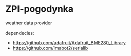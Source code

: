 # ZPI-pogodynka
weather data provider

dependecies:

* https://github.com/adafruit/Adafruit_BME280_Library
* https://github.com/imabot2/serialib
